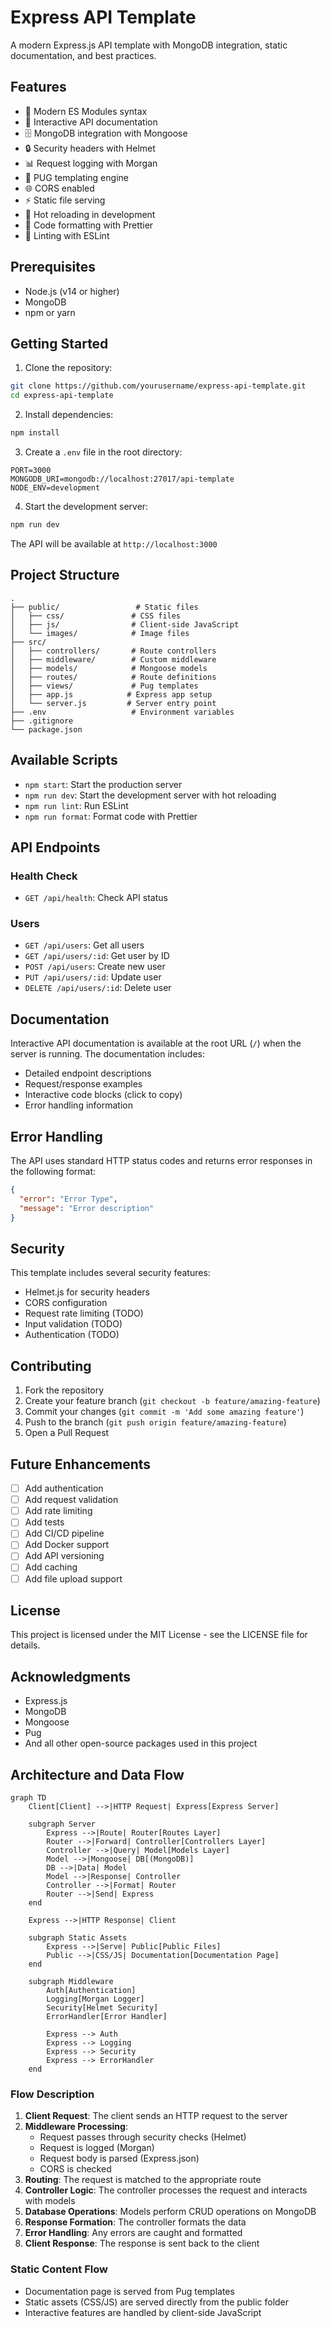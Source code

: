 # Express API Template

A modern Express.js API template with MongoDB integration, static documentation, and best practices.

## Features

- 🚀 Modern ES Modules syntax
- 📝 Interactive API documentation
- 🗄️ MongoDB integration with Mongoose
- 🔒 Security headers with Helmet
- 📊 Request logging with Morgan
- 🎨 PUG templating engine
- 🌐 CORS enabled
- ⚡ Static file serving
- 🔄 Hot reloading in development
- 💅 Code formatting with Prettier
- 🧹 Linting with ESLint

## Prerequisites

- Node.js (v14 or higher)
- MongoDB
- npm or yarn

## Getting Started

1. Clone the repository:

```bash
git clone https://github.com/yourusername/express-api-template.git
cd express-api-template
```

2. Install dependencies:

```bash
npm install
```

3. Create a `.env` file in the root directory:

```env
PORT=3000
MONGODB_URI=mongodb://localhost:27017/api-template
NODE_ENV=development
```

4. Start the development server:

```bash
npm run dev
```

The API will be available at `http://localhost:3000`

## Project Structure

```
.
├── public/                 # Static files
│   ├── css/               # CSS files
│   ├── js/                # Client-side JavaScript
│   └── images/            # Image files
├── src/
│   ├── controllers/       # Route controllers
│   ├── middleware/        # Custom middleware
│   ├── models/            # Mongoose models
│   ├── routes/            # Route definitions
│   ├── views/             # Pug templates
│   ├── app.js            # Express app setup
│   └── server.js         # Server entry point
├── .env                   # Environment variables
├── .gitignore
└── package.json
```

## Available Scripts

- `npm start`: Start the production server
- `npm run dev`: Start the development server with hot reloading
- `npm run lint`: Run ESLint
- `npm run format`: Format code with Prettier

## API Endpoints

### Health Check

- `GET /api/health`: Check API status

### Users

- `GET /api/users`: Get all users
- `GET /api/users/:id`: Get user by ID
- `POST /api/users`: Create new user
- `PUT /api/users/:id`: Update user
- `DELETE /api/users/:id`: Delete user

## Documentation

Interactive API documentation is available at the root URL (`/`) when the server is running. The documentation includes:

- Detailed endpoint descriptions
- Request/response examples
- Interactive code blocks (click to copy)
- Error handling information

## Error Handling

The API uses standard HTTP status codes and returns error responses in the following format:

```json
{
  "error": "Error Type",
  "message": "Error description"
}
```

## Security

This template includes several security features:

- Helmet.js for security headers
- CORS configuration
- Request rate limiting (TODO)
- Input validation (TODO)
- Authentication (TODO)

## Contributing

1. Fork the repository
2. Create your feature branch (`git checkout -b feature/amazing-feature`)
3. Commit your changes (`git commit -m 'Add some amazing feature'`)
4. Push to the branch (`git push origin feature/amazing-feature`)
5. Open a Pull Request

## Future Enhancements

- [ ] Add authentication
- [ ] Add request validation
- [ ] Add rate limiting
- [ ] Add tests
- [ ] Add CI/CD pipeline
- [ ] Add Docker support
- [ ] Add API versioning
- [ ] Add caching
- [ ] Add file upload support

## License

This project is licensed under the MIT License - see the LICENSE file for details.

## Acknowledgments

- Express.js
- MongoDB
- Mongoose
- Pug
- And all other open-source packages used in this project

## Architecture and Data Flow

```mermaid
graph TD
    Client[Client] -->|HTTP Request| Express[Express Server]

    subgraph Server
        Express -->|Route| Router[Routes Layer]
        Router -->|Forward| Controller[Controllers Layer]
        Controller -->|Query| Model[Models Layer]
        Model -->|Mongoose| DB[(MongoDB)]
        DB -->|Data| Model
        Model -->|Response| Controller
        Controller -->|Format| Router
        Router -->|Send| Express
    end

    Express -->|HTTP Response| Client

    subgraph Static Assets
        Express -->|Serve| Public[Public Files]
        Public -->|CSS/JS| Documentation[Documentation Page]
    end

    subgraph Middleware
        Auth[Authentication]
        Logging[Morgan Logger]
        Security[Helmet Security]
        ErrorHandler[Error Handler]

        Express --> Auth
        Express --> Logging
        Express --> Security
        Express --> ErrorHandler
    end
```

### Flow Description

1. **Client Request**: The client sends an HTTP request to the server
2. **Middleware Processing**:
   - Request passes through security checks (Helmet)
   - Request is logged (Morgan)
   - Request body is parsed (Express.json)
   - CORS is checked
3. **Routing**: The request is matched to the appropriate route
4. **Controller Logic**: The controller processes the request and interacts with models
5. **Database Operations**: Models perform CRUD operations on MongoDB
6. **Response Formation**: The controller formats the data
7. **Error Handling**: Any errors are caught and formatted
8. **Client Response**: The response is sent back to the client

### Static Content Flow

- Documentation page is served from Pug templates
- Static assets (CSS/JS) are served directly from the public folder
- Interactive features are handled by client-side JavaScript
